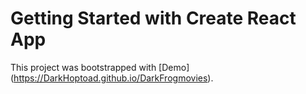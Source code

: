 # Getting Started with Create React App

This project was bootstrapped with [Demo] (https://DarkHoptoad.github.io/DarkFrogmovies).

